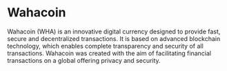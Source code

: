 # Wahacoin
Wahacoin (WHA) is an innovative digital currency designed to provide fast, secure and decentralized transactions. It is based on advanced blockchain technology, which enables complete transparency and security of all transactions. Wahacoin was created with the aim of facilitating financial transactions on a global offering privacy and security.
